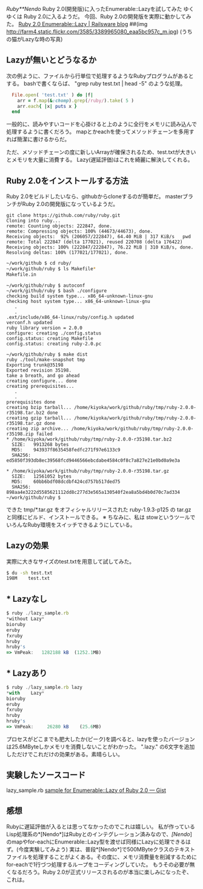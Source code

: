 *Ruby**Nendo* Ruby 2.0(開発版)に入ったEnumerable::Lazyを試してみた
ゆくゆくは Ruby 2.0に入るようだ。
今回、Ruby 2.0の開発版を実際に動かしてみた。
 [Ruby 2.0 Enumerable::Lazy | Railsware blog](http://blog.railsware.com/2012/03/13/ruby-2-0-enumerablelazy/)
##(img http://farm4.static.flickr.com/3585/3389965080_eaa5bc957c_m.jpg) (うちの猫がLazyな時の写真)

## Lazyが無いとどうなるか

次の例ように、ファイルから行単位で処理するようなRubyプログラムがあるとする。
bashで書くならば、 "grep ruby test.txt | head -5" のような処理。

```ruby
  File.open( 'test.txt' ) do |f|
    arr = f.map(&:chomp).grep(/ruby/).take( 5 )
    arr.each{ |x| puts x }
  end
```

一般的に、読みやすいコードを心掛けると上のように全行をメモリに読み込んで処理するように書くだろう。
mapとかeachを使ってメソッドチェーンを多用すれば簡潔に書けるからだ。

ただ、メソッドチェーンの度に新しいArrayが確保されるため、test.txtが大きいとメモリを大量に消費する。
Lazy(遅延評価)はこれを綺麗に解決してくれる。

## Ruby 2.0をインストールする方法

Ruby 2.0をビルドしたいなら、githubからcloneするのが簡単だ。
masterブランチがRuby 2.0の開発版になっているようだ。
```
git clone https://github.com/ruby/ruby.git
Cloning into ruby...
remote: Counting objects: 222847, done.        
remote: Compressing objects: 100% (44673/44673), done.        
Receiving objects:  92% (206057/222847), 64.40 MiB | 317 KiB/s   pwd
remote: Total 222847 (delta 177021), reused 220708 (delta 176422)        
Receiving objects: 100% (222847/222847), 76.22 MiB | 310 KiB/s, done.
Resolving deltas: 100% (177021/177021), done.
```

```bash
~/work/github $ cd ruby/
~/work/github/ruby $ ls Makefile*
Makefile.in
```

```
~/work/github/ruby $ autoconf
~/work/github/ruby $ bash ./configure
checking build system type... x86_64-unknown-linux-gnu
checking host system type... x86_64-unknown-linux-gnu
   .
   .
.ext/include/x86_64-linux/ruby/config.h updated
verconf.h updated
ruby library version = 2.0.0
configure: creating ./config.status
config.status: creating Makefile
config.status: creating ruby-2.0.pc
```

```
~/work/github/ruby $ make dist
ruby ./tool/make-snapshot tmp 
Exporting trunk@35198
Exported revision 35198.
take a breath, and go ahead
creating configure... done
creating prerequisites...
   .
   .
prerequisites done
creating bzip tarball... /home/kiyoka/work/github/ruby/tmp/ruby-2.0.0-r35198.tar.bz2 done
creating gzip tarball... /home/kiyoka/work/github/ruby/tmp/ruby-2.0.0-r35198.tar.gz done
creating zip archive... /home/kiyoka/work/github/ruby/tmp/ruby-2.0.0-r35198.zip failed
* /home/kiyoka/work/github/ruby/tmp/ruby-2.0.0-r35198.tar.bz2
  SIZE:   9913268 bytes
  MD5:    943937f8635458fedfc271f97e6133c9
  SHA256: ed5850f393db8ec39568fcd9446566ebcdabe4584c0f8c7a827e21e0bd0a9e3a

* /home/kiyoka/work/github/ruby/tmp/ruby-2.0.0-r35198.tar.gz
  SIZE:   12561052 bytes
  MD5:    60bb6bdf08dcdbf424cd757b517ded75
  SHA256: 898aa4e3222d5585621112dd8c277d3e565a130540f2ea8a5bd4b0d70c7ad334
~/work/github/ruby $ 
```

できた tmp/*.tar.gz をオフィシャルリリースされた ruby-1.9.3-p125 の tar.gz と同様にビルド、インストールできる。
※ ちなみに、私は stowというツールでいろんなRuby環境をスイッチできるようにしている。

## Lazyの効果
実際に大きなサイズのtest.txtを用意して試してみた。
```bash
$ du -sh test.txt 
198M	test.txt
```

## * Lazyなし
```javascript
$ ruby ./lazy_sample.rb 
*without Lazy*
bioruby
eruby
fxruby
hruby
hruby's
=> VmPeak:	 1282188 kB  (1252.1MB)
```

## * Lazyあり
```javascript
$ ruby ./lazy_sample.rb lazy
*with    Lazy*
bioruby
eruby
fxruby
hruby
hruby's
=> VmPeak:	   26280 kB    (25.6MB)
```

プロセスがどこまでも肥大したか(ピーク)を調べると、lazyを使ったバージョンは25.6MByteしかメモリを消費しないことがわかった。
".lazy." の6文字を追加しただけでこれだけの効果がある。素晴らしい。

## 実験したソースコード
 lazy_sample.rb
 [sample for Enumerable::Lazy of Ruby 2.0 — Gist](http://gist.github.com/61088b4da92abe974b60)

## 感想
Rubyに遅延評価が入るとは思ってなかったのでこれは嬉しい。
私が作っているLisp処理系の*[Nendo*]はRubyとのインテグレーション済みなので、*[Nendo*]のmapやfor-eachにEnumerable::Lazy型を渡せば同様にLazyに処理できるはず。(今度実験してみよう)
実は、普段*[Nendo*]で500MByteクラスのテキストファイルを処理することがよくある。その度に、メモリ消費量を削減するためにfor-eachで1行づつ処理するループをコーディングしていた。
もうその必要が無くなるだろう。Ruby 2.0が正式リリースされるのが本当に楽しみになったぞ、これは。
